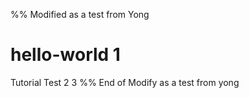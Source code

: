 %% Modified as a test from Yong
# hello-world 1
Tutorial Test 2
3
%% End of Modify as a test from yong
